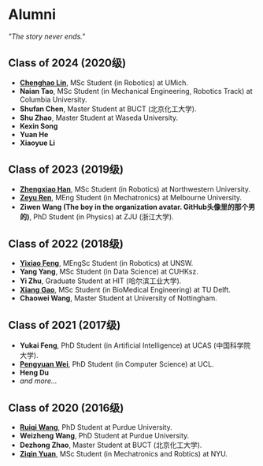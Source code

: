 # Alumni
*"The story never ends."*

## Class of 2024 (2020级)
* [**Chenghao Lin**](https://www.linkedin.com/in/chenghao-lin-aa9301221/), MSc Student (in Robotics) at UMich.
* **Naian Tao**, MSc Student (in Mechanical Engineering, Robotics Track) at Columbia University.
* **Shufan Chen**, Master Student at BUCT (北京化工大学).
* **Shu Zhao**, Master Student at Waseda University.
* **Kexin Song**
* **Yuan He**
* **Xiaoyue Li**

## Class of 2023 (2019级)
* [**Zhengxiao Han**](https://www.linkedin.com/in/purimagination/), MSc Student (in Robotics) at Northwestern University.
* **[Zeyu Ren](https://www.linkedin.com/in/zeyu-ren-54340429a/)**, MEng Student (in Mechatronics) at Melbourne University.
* **Ziwen Wang (The boy in the organization avatar. GitHub头像里的那个男的)**, PhD Student (in Physics) at ZJU (浙江大学).

## Class of 2022 (2018级)
* [**Yixiao Feng**](https://www.linkedin.com/in/yixiao-feng043/), MEngSc Student (in Robotics) at UNSW.
* **Yang Yang**, MSc Student (in Data Science) at CUHKsz.
* **Yi Zhu**, Graduate Student at HIT (哈尔滨工业大学).
* [**Xiang Gao**](https://www.linkedin.com/in/%E7%BF%94-%E9%AB%98-b677bb296/), MSc Student (in BioMedical Engineering) at TU Delft.
* **Chaowei Wang**, Master Student at University of Nottingham.

## Class of 2021 (2017级)
* **Yukai Feng**, PhD Student (in Artificial Intelligence) at UCAS (中国科学院大学).
* **[Pengyuan Wei](https://www.linkedin.com/in/pengyuan-wei-928b0023b/)**, PhD Student (in Computer Science) at UCL.
* **Heng Du**
* *and more...*

## Class of 2020 (2016级)
* [**Ruiqi Wang**](https://www.linkedin.com/in/ruiqi-wang-41762b207), PhD Student at Purdue University.
* **Weizheng Wang**, PhD Student at Purdue University.
* **Dezhong Zhao**, Master Student at BUCT (北京化工大学).
* **[Ziqin Yuan](https://www.linkedin.com/in/ziqin-yuan-410203214/)**, MSc Student (in Mechatronics and Robtics) at NYU.
